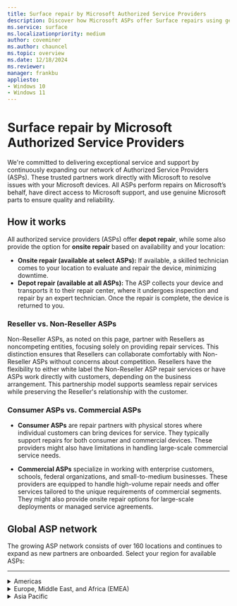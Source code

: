 ```yaml
---
title: Surface repair by Microsoft Authorized Service Providers
description: Discover how Microsoft ASPs offer Surface repairs using genuine parts &amp; direct support, collaborating closely with Microsoft for quality service.
ms.service: surface
ms.localizationpriority: medium
author: coveminer
ms.author: chauncel
ms.topic: overview
ms.date: 12/18/2024
ms.reviewer: 
manager: frankbu
appliesto:
- Windows 10
- Windows 11
---
```


# Surface repair by Microsoft Authorized Service Providers

We're committed to delivering exceptional service and support by continuously expanding our network of Authorized Service Providers (ASPs). These trusted partners work directly with Microsoft to resolve issues with your Microsoft devices. All ASPs perform repairs on Microsoft’s behalf, have direct access to Microsoft support, and use genuine Microsoft parts to ensure quality and reliability.

## How it works

All authorized service providers (ASPs) offer **depot repair**, while some also provide the option for **onsite repair** based on availability and your location:

- **Onsite repair (available at select ASPs):** If available, a skilled technician comes to your location to evaluate and repair the device, minimizing downtime.  
- **Depot repair (available at all ASPs):** The ASP collects your device and transports it to their repair center, where it undergoes inspection and repair by an expert technician. Once the repair is complete, the device is returned to you.

### Reseller vs. Non-Reseller ASPs

Non-Reseller ASPs, as noted on this page, partner with Resellers as noncompeting entities, focusing solely on providing repair services. This distinction ensures that Resellers can collaborate comfortably with Non-Reseller ASPs without concerns about competition. Resellers have the flexibility to either white label the Non-Reseller ASP repair services or have ASPs work directly with customers, depending on the business arrangement. This partnership model supports seamless repair services while preserving the Reseller's relationship with the customer.

### Consumer ASPs vs. Commercial ASPs

- **Consumer ASPs** are repair partners with physical stores where individual customers can bring devices for service. They typically support repairs for both consumer and commercial devices. These providers might also have limitations in handling large-scale commercial service needs.

- **Commercial ASPs** specialize in working with enterprise customers, schools, federal organizations, and small-to-medium businesses. These providers are equipped to handle high-volume repair needs and offer services tailored to the unique requirements of commercial segments. They might also provide onsite repair options for large-scale deployments or managed service agreements.

## Global ASP network

The growing ASP network consists of over 160 locations and continues to expand as new partners are onboarded. Select your region for available ASPs:

---
<details id="americas">
   <summary>Americas</summary>

The Americas provide extensive repair services with ASPs available in Canada and the United States, supporting both consumers and businesses.

#### Canada

| Authorized Service Provider                                      | Onsite Repair | Notes                                   |
|------------------------------------------------------------------|---------------|-----------------------------------------|
| [CompuCom](https://www4.compucom.com/compucom-canada)            | --            |                                         |
| [Compugen](https://www.compugen.com/)                            | ✔             |                                         |
| [Converge Technology Solutions](https://convergetp.com/)         | ✔             |                                         |
| [Coreio](https://www.coreio.com/)                                | ✔             |                                         |
| [DXC Canada](https://dxc.com/ca/en)                              | --            | [Non-Reseller ASP](#reseller-vs-non-reseller-asps) |
| [Insight](https://ca.insight.com/en_CA/home.html)                | --            |                                         |
| [IT Mission](https://itmission.com/)                             | --            |                                         |
| [Microserve](https://www.microserve.ca/)                         | ✔             |                                         |
| [TD SYNNEX](https://www.synnexcorp.com/ca/)                      | --            |                                         |
| [WBM Technologies](https://www.wbm.ca/)                          | ✔             |                                         |

#### United States

| Authorized Service Provider                                      | Onsite Repair | Notes                                   |
|------------------------------------------------------------------|---------------|-----------------------------------------|
| [Applied Data Technologies](https://applieddatatech.com/)        | ✔             |                                         |
| [Checkpoint Services](https://www.checkpoint.com/)               | ✔             |                                         |
| [CompuCom](https://www.compucom.com/)                            | --            |                                         |
| [Compugen](https://www.compugen.us/)                             | ✔             |                                         |
| [Connection](https://www.connection.com/)                        | --            |                                         |
| [Converge Technology Solutions](https://convergetp.com/digital-workplace/) | --       |                                         |
| [Coreio](https://www.coreio.com/)                                | ✔             |                                         |
| [DHE](https://www.dhecs.com/)                                    | ✔             |                                         |
| [DI Technology Group Inc](https://store.dataimpressions.com/)    | --            |                                         |
| [Duke Computer Repair](https://www.dukestores.duke.edu/index.php/computer-repair/) | --     |                                         |
| [DXC Technology](https://dxc.com/us)                             | --            | [Non-Reseller ASP](#reseller-vs-non-reseller-asps) |
| [GlobalAsset](https://globalassetonline.com/)                    | --            |                                         |
| [Hemmersbach US Ltd](https://www.hemmersbach.com/fieldservices)  | ✔             |                                         |
| [Insight](https://www.insight.com/)                              | --            |                                         |
| [Integration Technologies Group](https://www.itgonline.com/)     | ✔             | [Non-Reseller ASP](#reseller-vs-non-reseller-asps) |
| [IT savvy](https://www.itsavvy.com/)                             | --            |                                         |
| [MCPC](https://www.mcpc.com/)                                    | ✔             |                                         |
| [MicroK12](https://microk12.com/)                                | ✔             |                                         |
| [Mobile ME IT](https://mobilemeit.com/)                          | --            |                                         |
| [Netsync Network Solutions](https://www.netsync.com/services/managed-services/microsoft-asp/) | ✔   |                                         |
| [New York Computer Help](https://www.newyorkcomputerhelp.com/microsoft-surface-repair-provider-in-new-york/) | ✔   |                                         |
| [ProTech Computer Systems, Inc](https://www.protsys.com/)        | --            |                                         |
| [Sterling](https://sterling.com/)                                | --            |                                         |
| [TD SYNNEX](https://www.synnexcorp.com/us/)                      | --            |                                         |
| [Trafera](https://www.trafera.com/)                              | --            |                                         |
| [uBreakiFix](https://ubreakifix.com/repairs)                     | --            | [Consumer ASP](#consumer-asps-vs-commercial-asps) with walk-in services |
| [UDT](https://udtonline.com/)                                    | --            |                                         |
| [Zones](https://www.zones.com/site/home/index.html)              | --            |                                         |

</details>

<details id="europe-middle-east-and-africa-emea">
  <summary>Europe, Middle East, and Africa (EMEA)</summary>

EMEA offers many ASPs supporting local repair services with genuine Microsoft parts.

#### Austria

| Authorized Service Provider                     | Onsite Repair | Notes                                  |
|-------------------------------------------------|---------------|----------------------------------------|
| [ACP IT Solutions GMbh](https://www.acp-gruppe.com/de-at/news-und-events/acp-ist-authorized-surface-provider) | --          |                                       |
| [Bechtle GmbH IT Systemhaus](https://www.bechtle.com/at-en/about-bechtle/company/bechtle-systemhouse-austria) | ✔           |                                       |
| [CLS](https://www.cls.at/)                          | --            |                                       |
| [Mobiletouch Austria GmbH](https://mobiletouch.at/) | --           |                                       |

#### Belgium

| Authorized Service Provider        | Onsite Repair | Notes                                  |
|------------------------------------|---------------|----------------------------------------|
| [The Rent Company](https://rentcompany.be/) | --           |                                       |

#### Denmark


| Authorized Service Provider                                      | Onsite Repair | Notes                                   |
|------------------------------------------------------------------|---------------|-----------------------------------------|
| [Atea A/S](https://www.atea.dk/)                                 | ✔             |                                         |


#### France

| Authorized Service Provider                                      | Onsite Repair | Notes                                   |
|------------------------------------------------------------------|---------------|-----------------------------------------|
| [D4B](https://digital4business.fr/)                              | --            | [Non-Reseller ASP](#reseller-vs-non-reseller-asps) |
| [Econocom](https://www.econocom.com/)                            | ✔             |                                         |

#### Germany

| Authorized Service Provider        | Onsite Repair | Notes                                  |
|------------------------------------|---------------|----------------------------------------|
| [API](https://www.api.de)              | --           |                                       |
| [Bechtle](https://www.bechtle.com/)    | --           |                                       |
| [Computacenter](https://www.computacenter.com/) | ✔        |                                       |
| [Energy Net Gmbh](https://www.energy-net.de/services/maintenance-repair/microsoft-asp/) | ✔ |                                       |
| [Hemmersbach](https://www.hemmersbach.com/fieldservices) | ✔       |    |
| [MetaComp](https://www.metacomp.de/)   | ✔           |                                       |
| [Ratiodata](https://www.ratiodata.de/) | ✔          |                                       |
| [Think About It](https://think-about.it/) | --       |                                       |

#### Netherlands

| Authorized Service Provider        | Onsite Repair | Notes                                  |
|------------------------------------|---------------|----------------------------------------|
| [ARP Nederland B.V](https://www.arpsolutions.nl/) | --        |                                       |
| [The Rent Company](https://rentcompany.nl/) | --          |                                       |

#### Spain

| Authorized Service Provider        | Onsite Repair | Notes                                  |
|------------------------------------|---------------|----------------------------------------|
| [Valorista](https://valorista.com/servicio-tecnico-oficial-microsoft-surface) | -- |                                       |

#### Switzerland

| Authorized Service Provider        | Onsite Repair | Notes                                  |
|------------------------------------|---------------|----------------------------------------|
| [Computacenter AG](https://www.computacenter.com/en-ch/partners/microsoft/microsoft-surface) | ✔ |                                       |

#### United Arab Emirates (UAE)

| Authorized Service Provider        | Onsite Repair | Notes                                  |
|------------------------------------|---------------|----------------------------------------|
| [Redington Gulf FZE-HQ](https://www.ensureservices.com/microsoft-authorised-service-provider/) | ✔ |                                       |

#### United Kingdom

| Authorized Service Provider        | Onsite Repair | Notes                                  |
|------------------------------------|---------------|----------------------------------------|
| [Academia Ltd](https://academia.co.uk/) | --            |                                       |
| [Carillion](https://www.carillion.com/) | ✔             |                                       |
| [Centerprise](https://www.centerprise.co.uk/) | --        |                                       |
| [CDW](https://www.uk.cdw.com/)          | --           |                                       |
| [Class Technology Solutions](https://www.easy4u.school/) | -- |                                       |
| [Computacenter](https://www.computacenter.com/) | --       |                                       |
| [Currys](https://www.currys.co.uk/services/repairs-maintenance/tech-repairs/computer-repair.html) | --       | [Consumer ASP](#consumer-asps-vs-commercial-asps) with walk-in services    |
| [DXC Technology (UK)](https://dxc.com/uk/) | --          | [Non-Reseller ASP](#reseller-vs-non-reseller-asps)                                        |
| [HybrIT](https://www.hybrit.co.uk/)     | ✔             |                                       |
| [Jigsaw Systems Ltd](https://www.jigsaw24.com/partnerships/microsoft)|--       |                                       |
| [Specialist Computer Centre](https://www.scc.com/)|--    |                                       |
| [TMT First Limited](https://www.tmtfirst.co.uk/microsoft-surface-repairs/) | -- |                                       |
| [Westcoast](https://www.westcoast.co.uk/) | --          |                                       |
| [XMA](https://www.xma.co.uk/)           | --             |                                       |
| [Zones](https://uk.zones.com/)          | --           |                                       |

</details>

<details id="asia-pacific">
  <summary>Asia Pacific</summary>

ASPs in the Asia Pacific region offer a mix of onsite services, meeting the needs of both personal and business users across multiple regions.

#### Australia

| Authorized Service Provider        | Onsite Repair | Notes                                  |
|------------------------------------|---------------|----------------------------------------|
| [ASI solutions](https://www.asi.com.au/) | --         |                                       |
| [Comp Now](https://www.compnow.com.au/) | ✔         |                                       |
| [Harvey Norman](https://www.harveynorman.com.au/techteam) | ✔         | [Consumer ASP](#consumer-asps-vs-commercial-asps) with walk-in services       |
| [Hemmersbach Australia](https://www.hemmersbach.com/fieldservices) |✔            |                                        |
| [JB Hi-Fi](https://www.jbhifi.business/) | ✔         | [Consumer ASP](#consumer-asps-vs-commercial-asps) with walk-in services       |
| [KEH Partnership](https://technology.theschoollocker.com.au/) | -- |                                       |
| [Stott &amp; Hoare](https://www.stotthoare.com.au/) | ✔     |                                       |
| [Winthrop](https://www.winaust.com.au/) | ✔         |                                       |

#### China


| Authorized Service Provider        | Onsite Repair | Notes                                  |
|------------------------------------|---------------|----------------------------------------|
| [Digital China (神州数码)](https://www.digitalchina.com/)| ✔    | [Consumer ASP](#consumer-asps-vs-commercial-asps) with walk-in services                          |
| [Double Rise (倍升互联)](https://www.doublerise.com/Microsoft.html)| -- |                                       |


#### Japan

| Authorized Service Provider        | Onsite Repair | Notes                                  |
|------------------------------------|---------------|----------------------------------------|
| [Bic Camera](https://www.biccamera.co.jp/support/surface_repair/) | --  | [Consumer ASP](#consumer-asps-vs-commercial-asps) with walk-in services        |
| [GSS](https://www.gssltd.co.jp/surface/) | --       |  [Non-Reseller ASP](#reseller-vs-non-reseller-asps)                                       |

#### New Zealand

| Authorized Service Provider        | Onsite Repair | Notes                                  |
|------------------------------------|---------------|----------------------------------------|
| [Service Plus Group Limited](https://serviceplus.co.nz/brands/microsoft-surface-authorised-repairs/)|-- |   [Non-Reseller ASP](#reseller-vs-non-reseller-asps)                                     |
| [The Laptop Company](https://www.laptop.co.nz/) | --            |                                       |

#### South Korea

| Authorized Service Provider        | Onsite Repair | Notes                                  |
|------------------------------------|---------------|----------------------------------------|
|  [Gownet Co., Ltd](https://surface.gownet.com/) | -- |  [Consumer ASP](#consumer-asps-vs-commercial-asps) with walk-in services. Also offers [Commercial ASP](#consumer-asps-vs-commercial-asps) services.                                    |

#### Taiwan

| Authorized Service Provider        | Onsite Repair | Notes                                  |
|------------------------------------|---------------|----------------------------------------|
| [BYTE International (百事益國際)](https://www.bestyield.com/) | ✔ |                                       |
| [Hope Computers (赫普電腦)](https://asp.hope.tw/)| ✔          |                                       |

</details>

